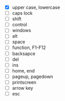 - [x] upper case, lowercase
- [ ] caps lock
- [ ] shift
- [ ] control
- [ ] windows
- [ ] alt 
- [ ] space
- [ ] function, F1-F12
- [ ] backsapce
- [ ] del 
- [ ] ins
- [ ] home, end
- [ ] pageup, pagedown
- [ ] printscreen
- [ ] arrow key
- [ ] esc
